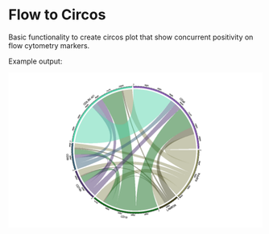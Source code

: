 # Flow to Circos

Basic functionality to create circos plot that show concurrent positivity on flow cytometry markers.

Example output:

 ![alt tag](https://github.com/pathology-sandbox/flow_circos/blob/master/plots/first_plot.png?raw=true)
